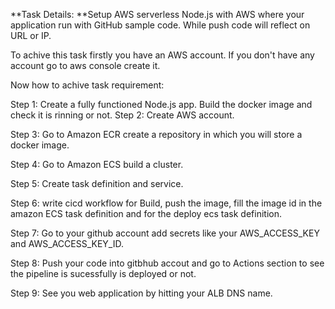 **Task Details: **Setup AWS serverless Node.js with AWS where your application run with GitHub sample code. While push code will reflect on URL or IP.

To achive this task firstly you have an AWS account. If you don't have any account go to aws console create it.

Now how to achive task requirement:

Step 1: Create a fully functioned Node.js app. Build the docker image and check it is rinning or not.
Step 2: Create AWS account.

Step 3: Go to Amazon ECR create a repository in which you will store a docker image.

Step 4: Go to Amazon ECS build a cluster.

Step 5:  Create task definition and service.

Step 6: write cicd workflow for Build, push the image,  fill the image id in the amazon ECS task definition and  for the deploy ecs  task definition.

Step 7: Go to your github account add secrets like your AWS_ACCESS_KEY and AWS_ACCESS_KEY_ID.

Step 8: Push your code into gitbhub accout and go to Actions section to see the pipeline is sucessfully is deployed or not.

Step 9: See you web application by hitting your ALB DNS name.
